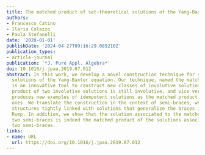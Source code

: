 ```yaml
---
title: The matched product of set-theoretical solutions of the Yang-Baxter equation
authors:
- Francesco Catino
- Ilaria Colazzo
- Paola Stefanelli
date: '2020-01-01'
publishDate: '2024-04-27T09:16:29.089210Z'
publication_types:
- article-journal
publication: '*J. Pure Appl. Algebra*'
doi: 10.1016/j.jpaa.2019.07.012
abstract: In this work, we develop a novel construction technique for set-theoretical
  solutions of the Yang-Baxter equation. Our technique, named the matched product,
  is an innovative tool to construct new classes of involutive solutions as the matched
  product of two involutive solutions is still involutive, and vice versa. This method
  produces new examples of idempotent solutions as the matched product of other idempotent
  ones. We translate the construction in the context of semi-braces, which are algebraic
  structures tightly linked with solutions that generalize the braces introduced by
  Rump. In addition, we show that the solution associated to the matched product of
  two semi-braces is indeed the matched product of the solutions associated to those
  two semi-braces.
links:
- name: URL
  url: https://doi.org/10.1016/j.jpaa.2019.07.012
---
```

